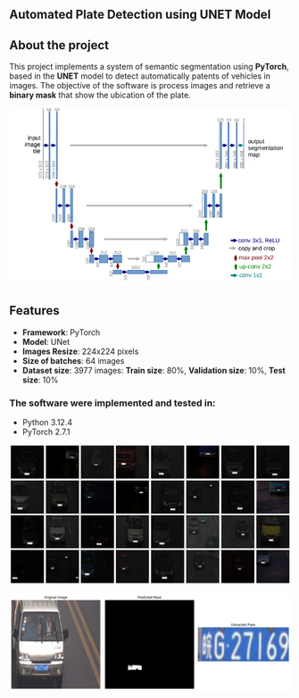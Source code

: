 ## Automated Plate Detection using UNET Model

## About the project

This project implements a system of semantic segmentation using **PyTorch**, based in the **UNET** model to detect automatically patents of vehicles in images.
The objective of the software is process images and retrieve a **binary mask** that show the ubication of the plate.
<p align="center">
  <img src="https://github.com/aguusandy/plate_detection_ai_unet/blob/master/imgs/unet.png" alt="UNET Architecture" width="600"/>
</p>


##  Features
- **Framework**: PyTorch
- **Model**: UNet
- **Images Resize**: 224x224 pixels
- **Size of batches**: 64 images
- **Dataset size**: 3977 images: **Train size**: 80%,  **Validation size**: 10%, **Test size**: 10%


### The software were implemented and tested in:
<ul>
  <li>Python 3.12.4</li>
  <li>PyTorch 2.7.1</li>
</ul>

<p align="center">
  <img src="https://github.com/aguusandy/plate_detection_ai_unet/blob/master/imgs/test_img.png" alt="Mask detected" width="600"/>
</p>

<p align="center">
  <img src="https://github.com/aguusandy/plate_detection_ai_unet/blob/master/imgs/result.png" alt="Result" width="600"/>
</p>
